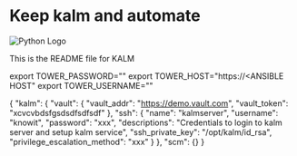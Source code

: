 # Keep kalm and automate

![Python Logo](https://www.python.org/static/community_logos/python-logo.png "Sample inline image")

This is the README file for KALM

export TOWER_PASSWORD="<ADMIN PAASSWORD>"
export TOWER_HOST="https://<ANSIBLE HOST"
export TOWER_USERNAME="<ADMIN USER>"




{
  "kalm": {
    "vault": {
      "vault_addr": "https://demo.vault.com",
      "vault_token": "xcvcvbdsfgsdsdfsdfsdf"
    },
    "ssh": {
      "name": "kalmserver",
      "username": "knowit",
      "password": "xxx",
      "descriptions": "Credentials to login to kalm server and setup kalm service",
      "ssh_private_key": "/opt/kalm/id_rsa",
      "privilege_escalation_method": "xxx"
    }
  },
  "scm": {}
}

